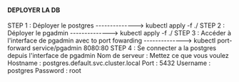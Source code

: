 ####      DEPLOYER LA DB    #############

STEP 1 : Déployer le postgres --------------> kubectl apply -f ./
STEP 2 : Déployer le pgadmin --------------> kubectl apply -f ./
STEP 3 : Accéder à l'interface de pgadmin avec to port fowarding --------------> kubectl port-forward service/pgadmin 8080:80
STEP 4 : Se connecter a la postgres depuis l'interface de pgadmin 
    Nom de serveur : Mettez ce que vous voulez
    Hostname : postgres.default.svc.cluster.local
    Port : 5432
    Username : postgres
    Password : root

